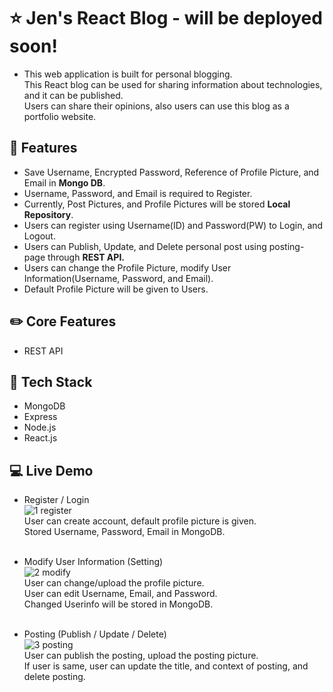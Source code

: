 # ⭐ Jen's React Blog - will be deployed soon!
- This web application is built for personal blogging. <br>This React blog can be used for sharing information about technologies, and it can be published. <br>Users can share their opinions, also users can use this blog as a portfolio website. 

## 🌱 Features 
- Save Username, Encrypted Password, Reference of Profile Picture, and Email in <strong>Mongo DB</strong>. 
- Username, Password, and Email is required to Register.
- Currently, Post Pictures, and Profile Pictures will be stored <strong>Local Repository</strong>.
- Users can register using Username(ID) and Password(PW) to Login, and Logout.
- Users can Publish, Update, and Delete personal post using posting-page through <strong>REST API.</strong>
- Users can change the Profile Picture, modify User Information(Username, Password, and Email).
- Default Profile Picture will be given to Users. 

## ✏️ Core Features
- REST API

## 📌 Tech Stack
- MongoDB
- Express
- Node.js
- React.js

## :computer: Live Demo
- Register / Login <br>
![1 register](https://user-images.githubusercontent.com/97131199/174272514-7b8d1d9e-46a4-4f84-a697-3ecdfd865a0f.gif)<br>
 User can create account, default profile picture is given.<br>
 Stored Username, Password, Email in MongoDB.<br><br>
 
- Modify User Information (Setting) <br>
![2  modify](https://user-images.githubusercontent.com/97131199/174273005-cfb37239-c30b-4543-974d-b15fbd455585.gif)<br>
User can change/upload the profile picture.<br>
User can edit Username, Email, and Password. <br>
Changed Userinfo will be stored in MongoDB.<br><br>

- Posting (Publish / Update / Delete) <br>
![3 posting](https://user-images.githubusercontent.com/97131199/174273657-61449e6e-5a55-43ed-a207-952866fcace2.gif)<br>
User can publish the posting, upload the posting picture.<br>
If user is same, user can update the title, and context of posting, and delete posting.<br><br>



